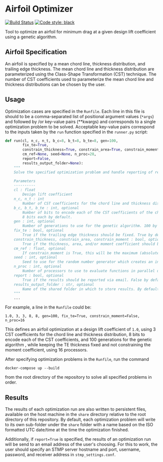 # Airfoil Optimizer
[![Build Status](https://travis-ci.com/daniel-de-vries/airfoil-optimizer.svg?branch=master)](https://travis-ci.com/daniel-de-vries/airfoil-optimizer)
[![Code style: black](https://img.shields.io/badge/code%20style-black-000000.svg)](https://github.com/psf/black)

Tool to optimize an airfoil for minimum drag at a given design lift coefficient using a genetic algorithm.

## Airfoil Specification
An airfoil is specified by a mean chord line, thickness distribution, and trailing edge thickness.
The mean chord line and thickness distribution are parameterized using the Class-Shape Transformation (CST) technique. 
The number of CST coefficients used to parameterize the mean chord line and thickness distributions
can be chosen by the user. 

## Usage
Optimization cases are specified in the `Runfile`. Each line in this file is should to be a comma-separated list of 
positional argument values (`*args`) and followed by /or key-value pairs (**kwargs) and corresponds to a single 
optimization problem to be solved. Acceptable key-value pairs correspond to the inputs taken by the `run` function 
specified in the `runner.py` script:

```python
def run(cl, n_c, n_t, b_c=8, b_t=8, b_te=8, gen=100,
        fix_te=True,
        constrain_thickness=True, constrain_area=True, constrain_moment=True,
        cm_ref=None, seed=None, n_proc=28,
        report=False,
        results_output_folder=None):
    """
    Solve the specified optimization problem and handle reporting of results.

    Parameters
    ----------
    cl : float
        Design lift coefficient
    n_c, n_t : int
        Number of CST coefficients for the chord line and thickness distribution, respectively
    b_c, b_t, b_te : int, optional
        Number of bits to encode each of the CST coefficients of the chord line/thickness distribution, and TE thickness
        8 bits each by default.
    gen : int, optional
        Number of generations to use for the genetic algorithm. 100 by default
    fix_te : bool, optional
        True if the trailing edge thickness should be fixed. True by default
    constrain_thickness, constrain_area, constrain_moment : bool, optional
        True if the thickness, area, and/or moment coefficient should be constrained, respectively. All True by default
    cm_ref : float, optional
        If constrain_moment is True, this will be the maximum (absolute) moment coefficient. If None, initial Cm is used
    seed : int, optional
        Seed to use for the random number generator which creates an initial population for the genetic algorithm
    n_proc : int, optional
        Number of processors to use to evaluate functions in parallel using MPI. 28 by default
    report : bool, optional
        True if the results should be reported via email. False by default
    results_output_folder : str, optional
        Name of the shared folder in which to store results. By default, an ISO formatted UTC timestamp will be used.
    """
    ...
```
For example, a line in the `Runfile` could be:

`1.0, 3, 3, 8, 8, gen=100, fix_te=True, constrain_moment=False, n_proc=16`

This defines an airfoil optimization at a design lift coefficient of `1.0`, using 3 CST coefficients for the chord line 
and thickness distribution, 8 bits to encode each of the CST coefficients, and 100 generations for the genetic algorithm
, while keeping the TE thickness fixed and not constraining the moment coefficient, using 16 processors.

After specifying optimization problems in the `Runfile`, run the command 

```shell script
docker-compose up --build
```

from the root directory of the repository to solve all specified problems in order.

## Results
The results of each optimization run are also written to persistent files, available on the host
machine in the `share` directory relative to the root directory of this repository. By default, each optimization
problem will write to its own sub-folder under the `share` folder with a name based on the ISO formatted UTC date/time 
at the time the optimization finished.

Additionally, if `report=True` is specified, the results of an optimization run will be send to an email address of the 
user's choosing. For this to work, the user should specify an STMP server hostname and port, username, password, and 
receiver address in `stmp_settings.conf`. 
